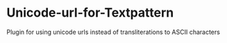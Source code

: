 Unicode-url-for-Textpattern
===========================

Plugin for using unicode urls instead of transliterations to ASCII characters